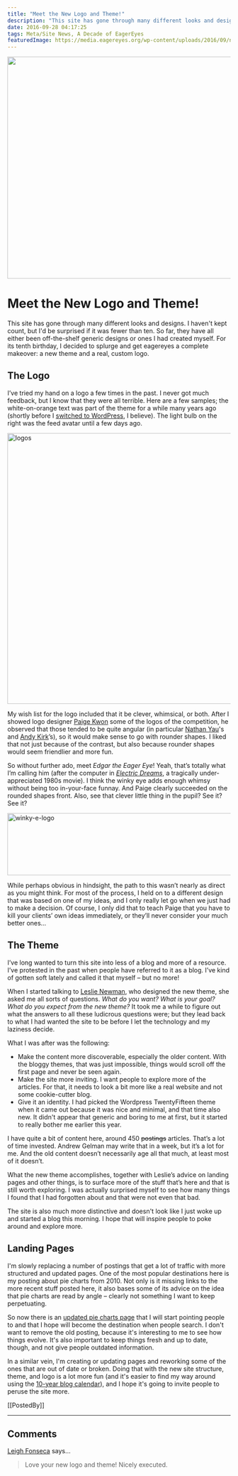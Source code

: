 ```yaml
---
title: "Meet the New Logo and Theme!"
description: "This site has gone through many different looks and designs. I haven't kept count, but I'd be surprised if it was fewer than ten. So far, they have all either been off-the-shelf generic designs or ones I had created myself. For its tenth birthday, I decided to splurge and get eagereyes a complete makeover: a new theme and a real, custom logo."
date: 2016-09-28 04:17:25
tags: Meta/Site News, A Decade of EagerEyes
featuredImage: https://media.eagereyes.org/wp-content/uploads/2016/09/new-theme-teaser.jpg
---
```


<p align="center"><img src="https://media.eagereyes.org/wp-content/uploads/2016/09/new-theme-teaser.jpg" width="720" height="500" /></p>

# Meet the New Logo and Theme!

This site has gone through many different looks and designs. I haven't kept count, but I'd be surprised if it was fewer than ten. So far, they have all either been off-the-shelf generic designs or ones I had created myself. For its tenth birthday, I decided to splurge and get eagereyes a complete makeover: a new theme and a real, custom logo.

## The Logo

I’ve tried my hand on a logo a few times in the past. I never got much feedback, but I know that they were all terrible. Here are a few samples; the white-on-orange text was part of the theme for a while many years ago (shortly before I <a href="/blog/2012/why-i-switched-drupal-wordpress">switched to WordPress</a>, I believe). The light bulb on the right was the feed avatar until a few days ago.

<img class="aligncenter size-full wp-image-9626" src="https://media.eagereyes.org/wp-content/uploads/2016/09/logos.png" alt="logos" width="900" height="610" />

My wish list for the logo included that it be clever, whimsical, or both. After I showed logo designer <a href="http://paigekwon.com">Paige Kwon</a> some of the logos of the competition, he observed that those tended to be quite angular (in particular <a href="http://flowingdata.com">Nathan Yau</a>'s and <a href="http://visualisingdata.com">Andy Kirk</a>’s), so it would make sense to go with rounder shapes. I liked that not just because of the contrast, but also because rounder shapes would seem friendlier and more fun.

So without further ado, meet <em>Edgar the Eager Eye</em>! Yeah, that’s totally what I’m calling him (after the computer in <a href="https://en.wikipedia.org/wiki/Electric_Dreams_(film)"><em>Electric Dreams</em></a>, a tragically under-appreciated 1980s movie). I think the winky eye adds enough whimsy without being too in-your-face funnay. And Paige clearly succeeded on the rounded shapes front. Also, see that clever little thing in the pupil? See it? See it?

<img class="aligncenter size-full wp-image-9562" src="https://media.eagereyes.org/wp-content/uploads/2016/09/winky-e-logo.png" alt="winky-e-logo" width="600" height="140" />

While perhaps obvious in hindsight, the path to this wasn’t nearly as direct as you might think. For most of the process, I held on to a different design that was based on one of my ideas, and I only really let go when we just had to make a decision. Of course, I only did that to teach Paige that you have to kill your clients’ own ideas immediately, or they’ll never consider your much better ones…

## The Theme

I’ve long wanted to turn this site into less of a blog and more of a resource. I’ve protested in the past when people have referred to it as a blog. I’ve kind of gotten soft lately and called it that myself – but no more!

When I started talking to <a href="http://newmandi.com">Leslie Newman</a>, who designed the new theme, she asked me all sorts of questions. <em>What do you want? What is your goal? What do you expect from the new theme?</em> It took me a while to figure out what the answers to all these ludicrous questions were; but they lead back to what I had wanted the site to be before I let the technology and my laziness decide.

What I was after was the following:

<ul>
    <li>Make the content more discoverable, especially the older content. With the bloggy themes, that was just impossible, things would scroll off the first page and never be seen again.</li>
    <li>Make the site more inviting. I want people to explore more of the articles. For that, it needs to look a bit more like a real website and not some cookie-cutter blog.</li>
    <li>Give it an identity. I had picked the Wordpress TwentyFifteen theme when it came out because it was nice and minimal, and that time also new. It didn't appear that generic and boring to me at first, but it started to really bother me earlier this year.</li>
</ul>

I have quite a bit of content here, around 450 <del>postings</del> articles. That’s a lot of time invested. Andrew Gelman may write that in a week, but it’s a lot for me. And the old content doesn’t necessarily age all that much, at least most of it doesn’t.

What the new theme accomplishes, together with Leslie’s advice on landing pages and other things, is to surface more of the stuff that’s here and that is still worth exploring. I was actually surprised myself to see how many things I found that I had forgotten about and that were not even that bad.

The site is also much more distinctive and doesn't look like I just woke up and started a blog this morning. I hope that will inspire people to poke around and explore more.

## Landing Pages

I'm slowly replacing a number of postings that get a lot of traffic with more structured and updated pages. One of the most popular destinations here is my posting about pie charts from 2010. Not only is it missing links to the more recent stuff posted here, it also bases some of its advice on the idea that pie charts are read by angle – clearly not something I want to keep perpetuating.

So now there is an <a href="/pie-charts">updated pie charts page</a> that I will start pointing people to and that I hope will become the destination when people search. I don't want to remove the old posting, because it's interesting to me to see how things evolve. It's also important to keep things fresh and up to date, though, and not give people outdated information.

In a similar vein, I'm creating or updating pages and reworking some of the ones that are out of date or broken. Doing that with the new site structure, theme, and logo is a lot more fun (and it's easier to find my way around using the <a href="/blog-calendar">10-year blog calendar</a>), and I hope it's going to invite people to peruse the site more.

[[PostedBy]]

<aside class="comments">

---
## Comments

<a href="http://livingdata.us" rel="nofollow noopener" target="_blank">Leigh Fonseca</a> says…
>	Love your new logo and theme! Nicely executed.

</aside>

